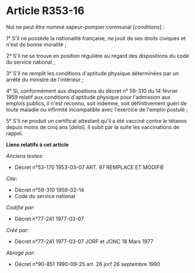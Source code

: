 # Article R353-16

Nul ne peut être nommé sapeur-pompier communal [*conditions*] :

1° S'il ne possède la nationalité française, ne jouit de ses droits civiques et n'est de bonne moralité ;

2° S'il ne se trouve en position régulière au regard des dispositions du code du service national ;

3° S'il ne remplit les conditions d'aptitude physique déterminées par un arrêté du ministre de l'intérieur ;

4° Si, conformément aux dispositions du décret n° 59-310 du 14 février 1959 relatif aux conditions d'aptitude physique pour
l'admission aux emplois publics, il n'est reconnu, soit indemne, soit définitivement guéri de toute maladie ou infirmité
incompatible avec l'exercice de l'emploi postulé ;

5° S'il ne produit un certificat attestant qu'il a été vacciné contre le tétanos depuis moins de cinq ans [*délai*]. Il subit
par la suite les vaccinations de rappel.

**Liens relatifs à cet article**

_Anciens textes_:

  - Décret n°53-170 1953-03-07 ART. 97 REMPLACE ET MODIFIE

_Cite_:

  - Décret n°59-310 1959-02-14
  - Code du service national

_Codifié par_:

  - Décret n°77-241 1977-03-07

_Créé par_:

  - Décret n°77-241 1977-03-07 JORF et JONC 18 Mars 1977

_Abrogé par_:

  - Décret n°90-851 1990-09-25 art. 26 jorf 26 septembre 1990

